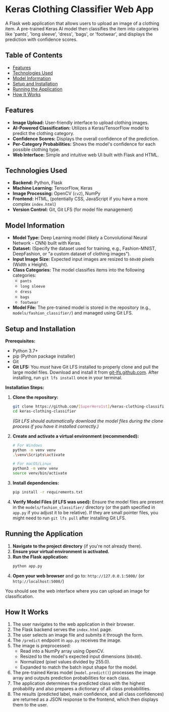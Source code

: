 # Keras Clothing Classifier Web App

A Flask web application that allows users to upload an image of a clothing item. A pre-trained Keras AI model then classifies the item into categories like 'pants', 'long sleeve', 'dress', 'bags', or 'footwear', and displays the prediction with confidence scores.

<!-- Optional: Add a screenshot or GIF of your application in action -->
<!-- ![App Screenshot](https://github.com/SuperHero1st/keras-clothing-classifier/blob/main/app_view.jpg) -->

## Table of Contents
- [Features](#features)
- [Technologies Used](#technologies-used)
- [Model Information](#model-information)
- [Setup and Installation](#setup-and-installation)
- [Running the Application](#running-the-application)
- [How It Works](#how-it-works)

## Features
- **Image Upload:** User-friendly interface to upload clothing images.
- **AI-Powered Classification:** Utilizes a Keras/TensorFlow model to predict the clothing category.
- **Confidence Scores:** Displays the overall confidence of the prediction.
- **Per-Category Probabilities:** Shows the model's confidence for each possible clothing type.
- **Web Interface:** Simple and intuitive web UI built with Flask and HTML.

## Technologies Used
- **Backend:** Python, Flask
- **Machine Learning:** TensorFlow, Keras
- **Image Processing:** OpenCV (`cv2`), NumPy
- **Frontend:** HTML, (potentially CSS, JavaScript if you have a more complex `index.html`)
- **Version Control:** Git, Git LFS (for model file management)

## Model Information
- **Model Type:** Deep Learning model (likely a Convolutional Neural Network - CNN) built with Keras.
- **Dataset:** (Specify the dataset used for training, e.g., Fashion-MNIST, DeepFashion, or "a custom dataset of clothing images").
- **Input Image Size:** Expected input images are resized to `60x80` pixels (Width x Height).
- **Class Categories:** The model classifies items into the following categories:
    - `pants`
    - `long sleeve`
    - `dress`
    - `bags`
    - `footwear`
- **Model File:** The pre-trained model is stored in the repository (e.g., `models/fashion_classifier/`) and managed using Git LFS.

## Setup and Installation

**Prerequisites:**
- Python 3.7+
- pip (Python package installer)
- Git
- **Git LFS:** You *must* have Git LFS installed to properly clone and pull the large model files. Download and install it from [git-lfs.github.com](https://git-lfs.github.com/). After installing, run `git lfs install` once in your terminal.

**Installation Steps:**

1.  **Clone the repository:**
    ```bash
    git clone https://github.com/[SuperHero1st]/keras-clothing-classifier.git
    cd keras-clothing-classifier
    ```
    *(Git LFS should automatically download the model files during the clone process if you have it installed correctly.)*

2.  **Create and activate a virtual environment (recommended):**
    ```bash
    # For Windows
    python -m venv venv
    .\venv\Scripts\activate

    # For macOS/Linux
    python3 -m venv venv
    source venv/bin/activate
    ```

3.  **Install dependencies:**
    ```bash
    pip install -r requirements.txt
    ```

4.  **Verify Model Files (if LFS was used):**
    Ensure the model files are present in the `models/fashion_classifier/` directory (or the path specified in `app.py` if you adjust it to be relative). If they are small pointer files, you might need to run `git lfs pull` after installing Git LFS.

## Running the Application

1.  **Navigate to the project directory** (if you're not already there).
2.  **Ensure your virtual environment is activated.**
3.  **Run the Flask application:**
    ```bash
    python app.py
    ```
4.  **Open your web browser** and go to: `http://127.0.0.1:5000/` (or `http://localhost:5000/`)

You should see the web interface where you can upload an image for classification.

## How It Works
1.  The user navigates to the web application in their browser.
2.  The Flask backend serves the `index.html` page.
3.  The user selects an image file and submits it through the form.
4.  The `/predict` endpoint in `app.py` receives the image.
5.  The image is preprocessed:
    - Read into a NumPy array using OpenCV.
    - Resized to the model's expected input dimensions (`60x80`).
    - Normalized (pixel values divided by 255.0).
    - Expanded to match the batch input shape for the model.
6.  The pre-trained Keras model (`model.predict()`) processes the image array and outputs prediction probabilities for each class.
7.  The application determines the predicted class with the highest probability and also prepares a dictionary of all class probabilities.
8.  The results (predicted label, main confidence, and all class confidences) are returned as a JSON response to the frontend, which then displays them to the user.

<!-- Optional Sections -->
<!--
## Future Improvements
- Add support for more clothing categories.
- Improve model accuracy.
- Implement batch image processing.
- Deploy to a cloud platform (e.g., Heroku, AWS, Google Cloud).
-->
